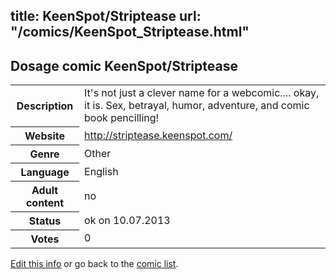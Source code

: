 title: KeenSpot/Striptease
url: "/comics/KeenSpot_Striptease.html"
---
Dosage comic KeenSpot/Striptease
-----------------------------------------

<p id="msg"></p>
<script type="text/javascript">
if (window.location.search === '?edit_info_mail=sent_ok') {
  var elem = document.getElementById("msg");
  elem.innerHTML = 'Edited information sucessfully sent for review, which is usually done daily. Thanks!';
  elem.className = 'ok';
}
</script>
<table class="comicinfo">
<tr>
<th>Description</th><td>It's not just a clever name for a webcomic.... okay, it is. Sex, betrayal, humor, adventure, and comic book pencilling!</td>
</tr>
<tr>
<th>Website</th><td><a href="http://striptease.keenspot.com/">http://striptease.keenspot.com/</a></td>
</tr>
<tr>
<th>Genre</th><td>Other</td>
</tr>
<tr>
<th>Language</th><td>English</td>
</tr>
<tr>
<th>Adult content</th><td>no</td>
</tr>
<tr>
<th>Status</th><td>ok on 10.07.2013</td>
</tr>
<tr>
<th>Votes</th><td>0</td>
</tr>
</table>

[Edit this info](KeenSpot_Striptease_edit.html) or go back to the [comic list](../comic-index.html).
